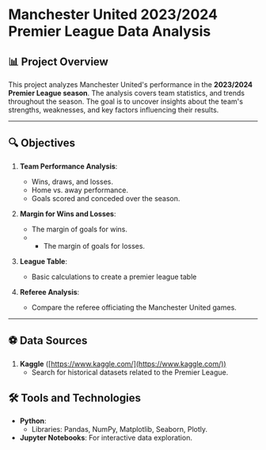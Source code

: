 # Manchester United 2023/2024 Premier League Data Analysis

## 📊 Project Overview
This project analyzes Manchester United's performance in the **2023/2024 Premier League season**. The analysis covers team statistics, and trends throughout the season. 
The goal is to uncover insights about the team's strengths, weaknesses, and key factors influencing their results.

---

## 🔍 Objectives
1. **Team Performance Analysis**:
   - Wins, draws, and losses.
   - Home vs. away performance.
   - Goals scored and conceded over the season.

2. **Margin for Wins and Losses**:
   - The margin of goals for wins.
   - - The margin of goals for losses.

3. **League Table**:
   - Basic calculations to create a premier league table

4. **Referee Analysis**:
   - Compare the referee officiating the Manchester United games.

---
## ⚽ Data Sources
1. **Kaggle** ([https://www.kaggle.com/](https://www.kaggle.com/))  
   - Search for historical datasets related to the Premier League.

## 🛠️ Tools and Technologies
- **Python**:
  - Libraries: Pandas, NumPy, Matplotlib, Seaborn, Plotly.
- **Jupyter Notebooks**: For interactive data exploration.
